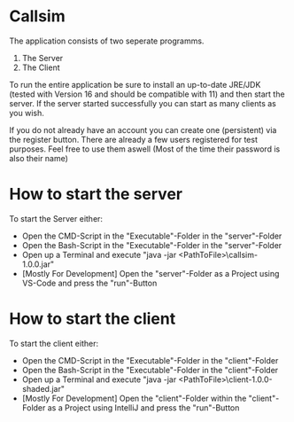 # Callsim

The application consists of two seperate programms.

1. The Server
2. The Client

To run the entire application be sure to install an up-to-date
JRE/JDK (tested with Version 16 and should be compatible with 11)
and then start the server. If the server started successfully you 
can start as many clients as you wish.

If you do not already have an account you can create one (persistent) via the register button. There are already a few users registered for test purposes. Feel free to use them aswell (Most of the time their password is also their name)


# How to start the server

To start the Server either:

- Open the CMD-Script in the "Executable"-Folder in the "server"-Folder
- Open the Bash-Script in the "Executable"-Folder in the "server"-Folder
- Open up a Terminal and execute "java -jar \<PathToFile>\callsim-1.0.0.jar"
- [Mostly For Development] Open the "server"-Folder as a Project using VS-Code and press the "run"-Button

# How to start the client

To start the client either:

- Open the CMD-Script in the "Executable"-Folder in the "client"-Folder
- Open the Bash-Script in the "Executable"-Folder in the "client"-Folder
- Open up a Terminal and execute "java -jar \<PathToFile>\client-1.0.0-shaded.jar"
- [Mostly For Development] Open the "client"-Folder within the "client"-Folder as a Project using IntelliJ and press the "run"-Button